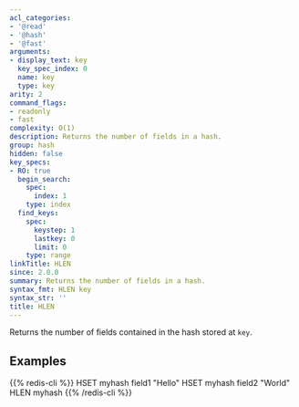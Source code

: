 ```yaml
---
acl_categories:
- '@read'
- '@hash'
- '@fast'
arguments:
- display_text: key
  key_spec_index: 0
  name: key
  type: key
arity: 2
command_flags:
- readonly
- fast
complexity: O(1)
description: Returns the number of fields in a hash.
group: hash
hidden: false
key_specs:
- RO: true
  begin_search:
    spec:
      index: 1
    type: index
  find_keys:
    spec:
      keystep: 1
      lastkey: 0
      limit: 0
    type: range
linkTitle: HLEN
since: 2.0.0
summary: Returns the number of fields in a hash.
syntax_fmt: HLEN key
syntax_str: ''
title: HLEN
---
```

Returns the number of fields contained in the hash stored at `key`.

## Examples

{{% redis-cli %}}
HSET myhash field1 "Hello"
HSET myhash field2 "World"
HLEN myhash
{{% /redis-cli %}}

